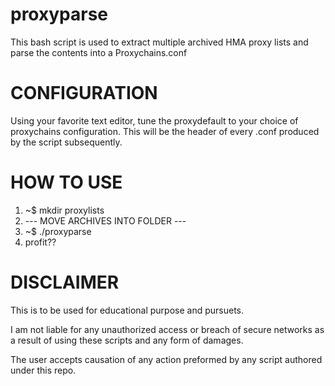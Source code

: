 # proxyparse
This bash script is used to extract multiple archived HMA proxy lists and parse the contents into a Proxychains.conf

# CONFIGURATION

Using your favorite text editor, tune the proxydefault to your choice of proxychains configuration. 
This will be the header of every .conf produced by the script subsequently.

# HOW TO USE

1. ~$ mkdir proxylists
2. --- MOVE ARCHIVES INTO FOLDER ---
3. ~$ ./proxyparse
4. profit??

# DISCLAIMER

This is to be used for educational purpose and pursuets.

I am not liable for any unauthorized access or breach of secure networks as a result of using these scripts and any form
of damages.

The user accepts causation of any action preformed by any script authored under this repo.
